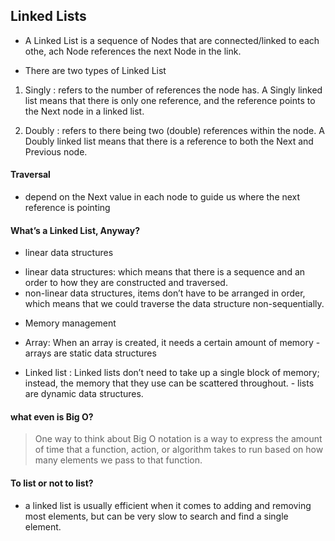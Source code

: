 ## Linked Lists

- A Linked List is a sequence of Nodes that are connected/linked to each othe, ach Node references the next Node in the link.

- There are two types of Linked List 
1. Singly : refers to the number of references the node has. A Singly linked list means that there is only one reference, and the reference points to the Next node in a linked list.

2. Doubly : refers to there being two (double) references within the node. A Doubly linked list means that there is a reference to both the Next and Previous node.


#### Traversal
-  depend on the Next value in each node to guide us where the next reference is pointing


#### What’s a Linked List, Anyway?

* linear data structures

- linear data structures: which means that there is a sequence and an order to how they are constructed and traversed.
- non-linear data structures, items don’t have to be arranged in order, which means that we could traverse the data structure non-sequentially.

* Memory management
- Array: When an array is created, it needs a certain amount of memory
       - arrays are static data structures

- Linked list : Linked lists don’t need to take up a single block of memory; instead, the memory that they use can be scattered throughout.
       - lists are dynamic data structures.


#### what even is Big O?
> One way to think about Big O notation is a way to express the amount of time that a function, action, or algorithm takes to run based on how many elements we pass to that function.

#### To list or not to list?
* a linked list is usually efficient when it comes to adding and removing most elements, but can be very slow to search and find a single element.



